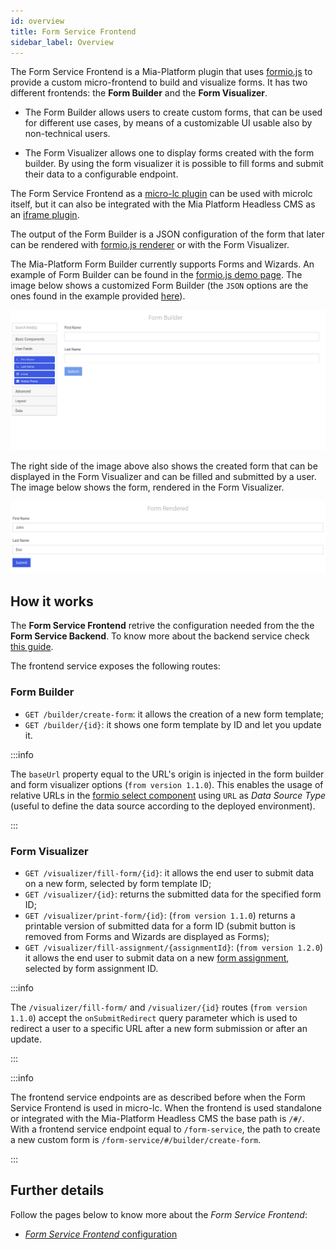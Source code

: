 ```yaml
---
id: overview
title: Form Service Frontend
sidebar_label: Overview
---
```

The Form Service Frontend is a Mia-Platform plugin that uses [formio.js](https://github.com/formio/formio.js) to provide a custom micro-frontend to build and visualize forms. It has two different frontends: the **Form Builder** and the **Form Visualizer**.

- The Form Builder allows users to create custom forms, that can be used for different use cases, by means of a customizable UI usable also by non-technical users.

- The Form Visualizer allows one to display forms created with the form builder. By using the form visualizer it is possible to fill forms and submit their data to a configurable endpoint.

The Form Service Frontend as a [micro-lc plugin](https://microlc.io/documentation/docs/micro-lc/plugin_configuration#qiankun-plugin) can be used with microlc itself, but it can also be integrated with the Mia Platform Headless CMS as an [iframe plugin](https://microlc.io/documentation/docs/micro-lc/plugin_configuration#iframe-plugin).

The output of the Form Builder is a JSON configuration of the form that later can be rendered with [formio.js renderer](https://github.com/formio/formio.js/wiki/Form-Renderer) or with the Form Visualizer.

The Mia-Platform Form Builder currently supports Forms and Wizards. An example of Form Builder can be found in the [formio.js demo page](https://formio.github.io/formio.js/app/builder). The image below shows a customized Form Builder (the `JSON` options are the ones found in the example provided [here](configuration#form-builder-options-parameters)).

![Form Builder UI](img/form-builder-ui-sandbox.png)

The right side of the image above also shows the created form that can be displayed in the Form Visualizer and can be filled and submitted by a user. The image below shows the form, rendered in the Form Visualizer.

![Form Visualizer UI](img/form-visualizer-ui-sandbox.png)

## How it works

The **Form Service Frontend** retrive the configuration needed from the the **Form Service Backend**. To know more about the backend service check [this guide](../form-service-backend/overview).

The frontend service exposes the following routes:

### Form Builder
- `GET /builder/create-form`: it allows the creation of a new form template;
- `GET /builder/{id}`: it shows one form template by ID and let you update it.

:::info

The `baseUrl` property equal to the URL's origin is injected in the form builder and form visualizer options (`from version 1.1.0`). This enables the usage of relative URLs in the [formio select component](https://help.form.io/userguide/forms/form-components#select) using `URL` as *Data Source Type* (useful to define the data source according to the deployed environment).

:::
  
### Form Visualizer
- `GET /visualizer/fill-form/{id}`: it allows the end user to submit data on a new form, selected by form template ID;
- `GET /visualizer/{id}`: returns the submitted data for the specified form ID;
- `GET /visualizer/print-form/{id}`: (`from version 1.1.0`) returns a printable version of submitted data for a form ID (submit button is removed from Forms and Wizards are displayed as Forms);
- `GET /visualizer/fill-assignment/{assignmentId}`: (`from version 1.2.0`) it allows the end user to submit data on a new [form assignment](form_assignments), selected by form assignment ID.

:::info

The `/visualizer/fill-form/` and `/visualizer/{id}` routes (`from version 1.1.0`) accept the `onSubmitRedirect` query parameter which is used to redirect a user to a specific URL after a new form submission or after an update. 

:::

:::info

The frontend service endpoints are as described before when the Form Service Frontend is used in micro-lc. When the frontend is used standalone or integrated with the Mia-Platform Headless CMS the base path is `/#/`. With a frontend service endpoint equal to `/form-service`, the path to create a new custom form is `/form-service/#/builder/create-form`.

:::

## Further details

Follow the pages below to know more about the _Form Service Frontend_:

- [_Form Service Frontend_ configuration](configuration)
